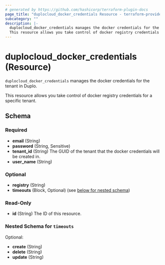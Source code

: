 ```yaml
---
# generated by https://github.com/hashicorp/terraform-plugin-docs
page_title: "duplocloud_docker_credentials Resource - terraform-provider-duplocloud"
subcategory: ""
description: |-
  duplocloud_docker_credentials manages the docker credentials for the tenant in Duplo.
  This resource allows you take control of docker registry credentials for a specific tenant.
---
```


# duplocloud_docker_credentials (Resource)

`duplocloud_docker_credentials` manages the docker credentials for the tenant in Duplo.

This resource allows you take control of docker registry credentials for a specific tenant.



<!-- schema generated by tfplugindocs -->
## Schema

### Required

- **email** (String)
- **password** (String, Sensitive)
- **tenant_id** (String) The GUID of the tenant that the docker credentials will be created in.
- **user_name** (String)

### Optional

- **registry** (String)
- **timeouts** (Block, Optional) (see [below for nested schema](#nestedblock--timeouts))

### Read-Only

- **id** (String) The ID of this resource.

<a id="nestedblock--timeouts"></a>
### Nested Schema for `timeouts`

Optional:

- **create** (String)
- **delete** (String)
- **update** (String)


